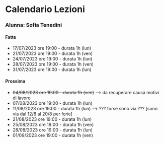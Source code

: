 # Calendario Lezioni 


### Alunna: Sofia Tenedini

#### Fatte

- 17/07/2023 ore 19:00 - durata 1h (lun)
- 21/07/2023 ore 19:00 - durata 1h (ven)
- 24/07/2023 ore 19:00 - durata 1h (lun)
- 28/07/2023 ore 19:00 - durata 1h (ven)
- 31/07/2023 ore 19:00 - durata 1h (lun)
  
#### Prossima

- ~~04/08/2023 ore 19:00 - durata 1h (ven)~~ --> da recuperare causa motivi di lavoro
- 07/08/2023 ore 19:00 - durata 1h (lun)
- 11/08/2023 ore 19:00 - durata 1h (lun) --> ??? forse sono via ???
[sono via dal 12/8 al 20/8 per ferie]
- 21/08/2023 ore 19:00 - durata 1h (lun)
- 25/08/2023 ore 19:00 - durata 1h (ven)
- 28/08/2023 ore 19:00 - durata 1h (lun)
- 01/09/2023 ore 19:00 - durata 1h (ven)

